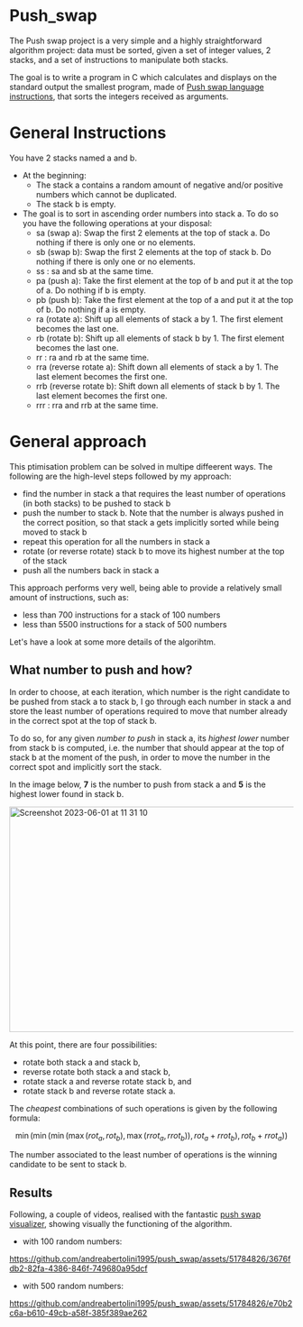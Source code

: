 # Push_swap

The Push swap project is a very simple and a highly straightforward algorithm project: data must be sorted, given a set of integer values, 2 stacks, and a set of instructions
to manipulate both stacks.

The goal is to write a program in C which calculates and displays on the standard output the smallest program, made of [Push swap language instructions](#general-instructions),
that sorts the integers received as arguments.

# General Instructions
You have 2 stacks named a and b.
* At the beginning:
    * The stack a contains a random amount of negative and/or positive numbers which cannot be duplicated.
    * The stack b is empty.
* The goal is to sort in ascending order numbers into stack a. To do so you have the following operations at your disposal:
    * sa (swap a): Swap the first 2 elements at the top of stack a. Do nothing if there is only one or no elements.
    * sb (swap b): Swap the first 2 elements at the top of stack b. Do nothing if there is only one or no elements.
    * ss : sa and sb at the same time.
    * pa (push a): Take the first element at the top of b and put it at the top of a. Do nothing if b is empty.
    * pb (push b): Take the first element at the top of a and put it at the top of b. Do nothing if a is empty.
    * ra (rotate a): Shift up all elements of stack a by 1. The first element becomes the last one.
    * rb (rotate b): Shift up all elements of stack b by 1. The first element becomes the last one.
    * rr : ra and rb at the same time.
    * rra (reverse rotate a): Shift down all elements of stack a by 1. The last element becomes the first one.
    * rrb (reverse rotate b): Shift down all elements of stack b by 1. The last element becomes the first one.
    * rrr : rra and rrb at the same time.

# General approach
This ptimisation problem can be solved in multipe diffeerent ways. The following are the high-level steps followed by my approach:
* find the number in stack a that requires the least number of operations (in both stacks) to be pushed to stack b
* push the number to stack b. Note that the number is always pushed in the correct position, so that stack a gets implicitly sorted while being moved to stack b
* repeat this operation for all the numbers in stack a
* rotate (or reverse rotate) stack b to move its highest number at the top of the stack
* push all the numbers back in stack a

This approach performs very well, being able to provide a relatively small amount of instructions, such as:
* less than 700 instructions for a stack of 100 numbers
*  less than 5500 instructions for a stack of 500 numbers

Let's have a look at some more details of the algorihtm.

## What number to push and how?

In order to choose, at each iteration, which number is the right candidate to be pushed from stack a to stack b, I go through each number in stack a and store the least number of operations required to move that number already in the correct spot at the top of stack b. 

To do so, for any given *number to push* in stack a, its *highest lower* number from stack b is computed, i.e. the number that should appear at the top of stack b at the moment of the push, in order to move the number in the correct spot and implicitly sort the stack.

In the image below, **7** is the number to push from stack a and **5** is the highest lower found in stack b.

<img width="600" height="400" alt="Screenshot 2023-06-01 at 11 31 10" src="https://github.com/andreabertolini1995/push_swap/assets/51784826/bfca9e69-bfd9-4036-a107-86b7d940d42a">

<!-- <p align="center">
  <img src="https://github.com/andreabertolini1995/Etherscan-registration-form-testing/blob/main/images/cucumber.png" width="400" height="110" />
</p> -->

At this point, there are four possibilities:
* rotate both stack a and stack b,
* reverse rotate both stack a and stack b,
* rotate stack a and reverse rotate stack b, and
* rotate stack b and reverse rotate stack a.

The *cheapest* combinations of such operations is given by the following formula:

$$ \min(
      \min(
         \min(
            \max(rot_a, rot_b),
            \max(rrot_a, rrot_b)
            ),
         rot_a + rrot_b
         ),
      rot_b + rrot_a
      )
   ) $$


The number associated to the least number of operations is the winning candidate to be sent to stack b.

## Results

Following, a couple of videos, realised with the fantastic [push swap visualizer](https://github.com/o-reo/push_swap_visualizer), showing visually the functioning of the algorithm.

* with 100 random numbers:

https://github.com/andreabertolini1995/push_swap/assets/51784826/3676fdb2-82fa-4386-846f-749680a95dcf

* with 500 random numbers:

https://github.com/andreabertolini1995/push_swap/assets/51784826/e70b2c6a-b610-49cb-a58f-385f389ae262

